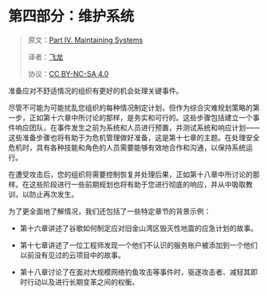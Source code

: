 # 第四部分：维护系统

> 原文：[Part IV. Maintaining Systems](https://google.github.io/building-secure-and-reliable-systems/raw/part4.html)
> 
> 译者：[飞龙](https://github.com/wizardforcel)
> 
> 协议：[CC BY-NC-SA 4.0](https://creativecommons.org/licenses/by-nc-sa/4.0/)


准备应对不舒适情况的组织有更好的机会处理关键事件。

尽管不可能为可能扰乱您组织的每种情况制定计划，但作为综合灾难规划策略的第一步，正如第十六章中所讨论的那样，是务实和可行的。这些步骤包括建立一个事件响应团队，在事件发生之前为系统和人员进行预置，并测试系统和响应计划——这些准备步骤也将有助于为危机管理做好准备，这是第十七章的主题。在处理安全危机时，具有各种技能和角色的人员需要能够有效地合作和沟通，以保持系统运行。

在遭受攻击后，您的组织将需要控制恢复并处理后果，正如第十八章中所讨论的那样。在这些阶段进行一些前期规划也将有助于您进行彻底的响应，并从中吸取教训，以防止再次发生。

为了更全面地了解情况，我们还包括了一些特定章节的背景示例：

+   第十六章讲述了谷歌如何制定应对旧金山湾区毁灭性地震的应急计划的故事。

+   第十七章讲述了一位工程师发现一个他们不认识的服务账户被添加到一个他们以前没有见过的云项目中的故事。

+   第十八章讨论了在面对大规模网络钓鱼攻击等事件时，驱逐攻击者、减轻其即时行动以及进行长期变革之间的权衡。

